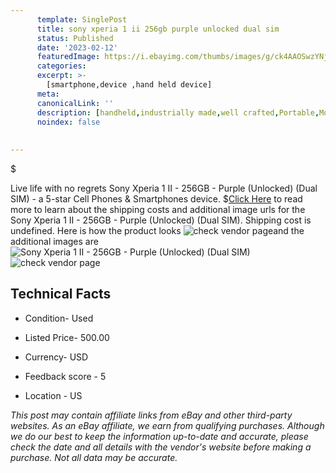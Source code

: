 ```yaml
---
      template: SinglePost
      title: sony xperia 1 ii 256gb purple unlocked dual sim 
      status: Published
      date: '2023-02-12'
      featuredImage: https://i.ebayimg.com/thumbs/images/g/ck4AAOSwzYNj5aag/s-l225.jpg
      categories: 
      excerpt: >-
        [smartphone,device ,hand held device]
      meta:
      canonicalLink: ''
      description: [handheld,industrially made,well crafted,Portable,Mobile,Compact,Convenient,Lightweight,Maneuverable,Man-portable,Miniature,Carriable,Hand-held,Light,Holdable,Transportable,Mobile device,Pocket-sized,On-the-go,Wireless,Cordless,Compact size,Convenient size, smartphone,device ,hand held device]
      noindex: false
      
        
---
```

$

Live life with no regrets Sony Xperia 1 II - 256GB - Purple (Unlocked) (Dual SIM) - a 5-star Cell Phones & Smartphones device.
$[Click Here](https://www.ebay.com/itm/155402931955?hash=item242ebc8ef3%3Ag%3Ack4AAOSwzYNj5aag&mkevt=1&mkcid=1&mkrid=711-53200-19255-0&campid=%253CePNCampaignId%253E&customid=%253CreferenceId%253E&toolid=10049) to read more to learn about the shipping costs and additional image urls for the Sony Xperia 1 II - 256GB - Purple (Unlocked) (Dual SIM). Shipping cost is undefined. Here is how the product looks ![check vendor page](https://i.ebayimg.com/thumbs/images/g/ck4AAOSwzYNj5aag/s-l225.jpg)and the additional images are![Sony Xperia 1 II - 256GB - Purple (Unlocked) (Dual SIM)](https://i.ebayimg.com/images/g/ck4AAOSwzYNj5aag/s-l1600.jpg)![check vendor page](https://origin-galleryplus.ebayimg.com/ws/web/155402931955_2_0_1/225x225.jpg,https://origin-galleryplus.ebayimg.com/ws/web/155402931955_3_0_1/225x225.jpg,https://origin-galleryplus.ebayimg.com/ws/web/155402931955_4_0_1/225x225.jpg,https://origin-galleryplus.ebayimg.com/ws/web/155402931955_5_0_1/225x225.jpg,https://origin-galleryplus.ebayimg.com/ws/web/155402931955_6_0_1/225x225.jpg,https://origin-galleryplus.ebayimg.com/ws/web/155402931955_7_0_1/225x225.jpg,https://origin-galleryplus.ebayimg.com/ws/web/155402931955_8_0_1/225x225.jpg)



 ## Technical Facts 



     
      

 - Condition- Used 


      

 - Listed Price- 500.00 


      

 - Currency- USD 


      

 - Feedback score - 5 


      

 - Location - US 


      
      

 *_This post may contain affiliate links from eBay and other third-party websites. As an eBay affiliate, we earn from qualifying purchases. Although we do our best to keep the information up-to-date and accurate, please check the date and all details with the vendor's website before making a purchase. Not all data may be accurate._*






